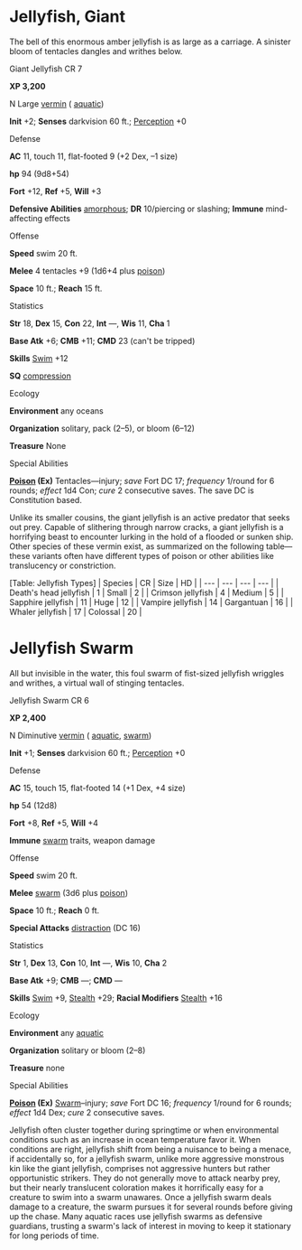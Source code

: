 # Jellyfish, Giant

The bell of this enormous amber jellyfish is as large as a carriage. A sinister bloom of tentacles dangles and writhes below.

Giant Jellyfish CR 7

**XP 3,200**

N Large [vermin](monsters/creatureTypes.md#_vermin) ( [aquatic](monsters/creatureTypes.md#_aquatic-subtype))

**Init** +2; **Senses** darkvision 60 ft.; [Perception](additionalMonsters/../skills/perception.md#_perception) +0

Defense

**AC** 11, touch 11, flat-footed 9 (+2 Dex, –1 size)

**hp** 94 (9d8+54)

**Fort** +12, **Ref** +5, **Will** +3

**Defensive Abilities** [amorphous](monsters/universalMonsterRules.md#_amorphous); **DR** 10/piercing or slashing; **Immune** mind-affecting effects

Offense

**Speed** swim 20 ft.

**Melee** 4 tentacles +9 (1d6+4 plus [poison](monsters/universalMonsterRules.md#_poison-(ex-or-su)))

**Space** 10 ft.; **Reach** 15 ft.

Statistics

**Str** 18, **Dex** 15, **Con** 22, **Int** —, **Wis** 11, **Cha** 1

**Base Atk** +6; **CMB** +11; **CMD** 23 (can't be tripped)

**Skills** [Swim](additionalMonsters/../skills/swim.md#_swim) +12

**SQ** [compression](monsters/universalMonsterRules.md#_compression)

Ecology

**Environment** any oceans

**Organization** solitary, pack (2–5), or bloom (6–12)

**Treasure** None

Special Abilities

**[Poison](monsters/universalMonsterRules.md#_poison-(ex-or-su)) (Ex)** Tentacles—injury; _save_ Fort DC 17; _frequency_ 1/round for 6 rounds; _effect_ 1d4 Con; _cure_ 2 consecutive saves. The save DC is Constitution based.

Unlike its smaller cousins, the giant jellyfish is an active predator that seeks out prey. Capable of slithering through narrow cracks, a giant jellyfish is a horrifying beast to encounter lurking in the hold of a flooded or sunken ship. Other species of these vermin exist, as summarized on the following table—these variants often have different types of poison or other abilities like translucency or constriction.

[Table: Jellyfish Types]
| Species | CR | Size | HD |
| --- | --- | --- | --- |
| Death's head jellyfish | 1 | Small | 2 |
| Crimson jellyfish | 4 | Medium | 5 |
| Sapphire jellyfish | 11 | Huge | 12 |
| Vampire jellyfish | 14 | Gargantuan | 16 |
| Whaler jellyfish | 17 | Colossal | 20 |

  
  

# Jellyfish Swarm

All but invisible in the water, this foul swarm of fist-sized jellyfish wriggles and writhes, a virtual wall of stinging tentacles.

Jellyfish Swarm CR 6

**XP 2,400**

N Diminutive [vermin](monsters/creatureTypes.md#_vermin) ( [aquatic](monsters/creatureTypes.md#_aquatic-subtype), [swarm](monsters/creatureTypes.md#_swarm-subtype))

**Init** +1; **Senses** darkvision 60 ft.; [Perception](additionalMonsters/../skills/perception.md#_perception) +0

Defense

**AC** 15, touch 15, flat-footed 14 (+1 Dex, +4 size)

**hp** 54 (12d8)

**Fort** +8, **Ref** +5, **Will** +4

**Immune** [swarm](monsters/creatureTypes.md#_swarm-subtype) traits, weapon damage

Offense

**Speed** swim 20 ft.

**Melee** [swarm](monsters/creatureTypes.md#_swarm-subtype) (3d6 plus [poison](monsters/universalMonsterRules.md#_poison-(ex-or-su)))

**Space** 10 ft.; **Reach** 0 ft.

**Special Attacks** [distraction](monsters/universalMonsterRules.md#_distraction) (DC 16)

Statistics

**Str** 1, **Dex** 13, **Con** 10, **Int** —, **Wis** 10, **Cha** 2

**Base Atk** +9; **CMB** —; **CMD** —

**Skills** [Swim](additionalMonsters/../skills/swim.md#_swim) +9, [Stealth](additionalMonsters/../skills/stealth.md#_stealth) +29; **Racial Modifiers** [Stealth](additionalMonsters/../skills/stealth.md#_stealth) +16

Ecology

**Environment** any [aquatic](monsters/creatureTypes.md#_aquatic-subtype)

**Organization** solitary or bloom (2–8)

**Treasure** none

Special Abilities

**[Poison](monsters/universalMonsterRules.md#_poison-(ex-or-su)) (Ex)** [Swarm](monsters/creatureTypes.md#_swarm-subtype)–injury; _save_ Fort DC 16; _frequency_ 1/round for 6 rounds; _effect_ 1d4 Dex; _cure_ 2 consecutive saves.

Jellyfish often cluster together during springtime or when environmental conditions such as an increase in ocean temperature favor it. When conditions are right, jellyfish shift from being a nuisance to being a menace, if accidentally so, for a jellyfish swarm, unlike more aggressive monstrous kin like the giant jellyfish, comprises not aggressive hunters but rather opportunistic strikers. They do not generally move to attack nearby prey, but their nearly translucent coloration makes it horrifically easy for a creature to swim into a swarm unawares. Once a jellyfish swarm deals damage to a creature, the swarm pursues it for several rounds before giving up the chase. Many aquatic races use jellyfish swarms as defensive guardians, trusting a swarm's lack of interest in moving to keep it stationary for long periods of time.

